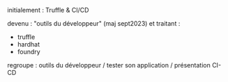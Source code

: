 initialement : Truffle & CI/CD

devenu : "outils du développeur" (maj sept2023)
et traitant :

- truffle
- hardhat
- foundry

regroupe :
outils du développeur / tester son application / présentation CI-CD
